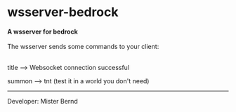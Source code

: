 # wsserver-bedrock
<b>A wsserver for bedrock</b>
<br>
<br>
The wsserver sends some commands to your client:

<br>
title --> Websocket connection successful

summon --> tnt (test it in a world you don't need)

-----------------------------------------------------

Developer: Mister Bernd
